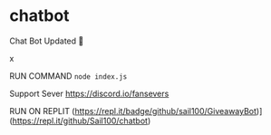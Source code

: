 # chatbot
Chat Bot Updated
💯


x

RUN COMMAND
``node index.js``

Support Sever
https://discord.io/fansevers

RUN ON REPLIT
(https://repl.it/badge/github/sail100/GiveawayBot)](https://repl.it/github/Sail100/chatbot)
